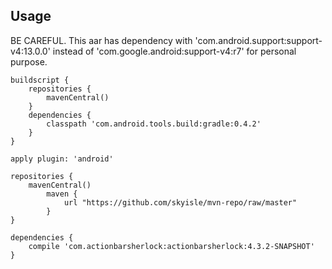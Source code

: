 Usage
-----
BE CAREFUL. 
This aar has dependency with 'com.android.support:support-v4:13.0.0' instead of 'com.google.android:support-v4:r7' for personal purpose.

    buildscript {
        repositories {
            mavenCentral()
        }
        dependencies {
            classpath 'com.android.tools.build:gradle:0.4.2'
        }
    }
    
    apply plugin: 'android'
    
    repositories {
        mavenCentral()
            maven {
                url "https://github.com/skyisle/mvn-repo/raw/master"
            }
    }
    
    dependencies {
        compile 'com.actionbarsherlock:actionbarsherlock:4.3.2-SNAPSHOT'
    }


